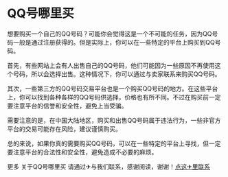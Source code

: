 # QQ号哪里买

想要购买一个自己的QQ号码？可能你会觉得这是一个不可能的任务，因为QQ号码一般是通过注册获得的。但是实际上，你可以在一些特定的平台上购买到QQ号码。

首先，有些网站上会有人出售自己的QQ号码，他们可能因为一些原因不再使用这个号码，所以会选择出售。这种情况下，你可以通过与卖家联系来购买QQ号码。

其次，一些第三方的QQ号码交易平台也是一个购买QQ号码的地方。在这些平台上，你可以找到各种各样的QQ号码供选择，价格也有所不同。不过在购买前一定要注意平台的信誉和安全性，避免上当受骗。

需要注意的是，在中国大陆地区，购买和出售QQ号码属于违法行为，一些非官方平台的交易可能存在风险，建议谨慎购买。

总的来说，如果你真的需要购买QQ号码，可以在一些特定的平台上寻找，但一定要注意平台的合法性和安全性，避免造成不必要的麻烦。

更多 关于QQ号哪里买 请通过✈与我们联系，感谢阅读，谢谢！[点这✈里联系](https://sms.k02.cc)